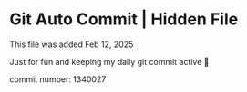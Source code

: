 # Git Auto Commit | Hidden File

This file was added Feb 12, 2025

Just for fun and keeping my daily git commit active 🤪

commit number: 1340027
